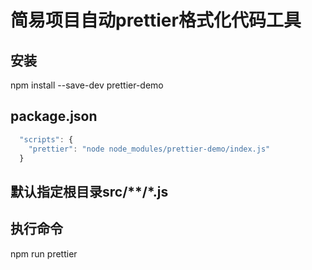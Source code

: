 # 简易项目自动prettier格式化代码工具

## 安装

npm install --save-dev prettier-demo

## package.json

```js
  "scripts": {
    "prettier": "node node_modules/prettier-demo/index.js"
  }
```

## 默认指定根目录src/**/*.js 

## 执行命令

npm run prettier


